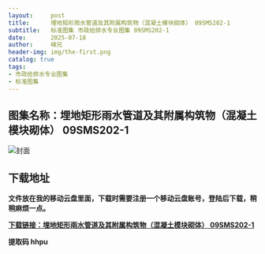 ```yaml
---
layout:     post
title:      埋地矩形雨水管道及其附属构筑物（混凝土模块砌体） 09SMS202-1
subtitle:   标准图集 市政给排水专业图集 09SMS202-1
date:       2025-07-18
author:     峰兄
header-img: img/the-first.png
catalog: true
tags:
- 市政给排水专业图集
- 标准图集
---
```

## 图集名称：埋地矩形雨水管道及其附属构筑物（混凝土模块砌体） 09SMS202-1
![封面](https://pic1.imgdb.cn/item/687a05dc58cb8da5c8c2c20c.jpg)


## 下载地址 
**文件放在我的移动云盘里面，下载时需要注册一个移动云盘账号，登陆后下载，稍稍麻烦一点。**  
  
[**下载链接：埋地矩形雨水管道及其附属构筑物（混凝土模块砌体） 09SMS202-1**](https://caiyun.139.com/w/i/2oxwE155PT6uc)


**提取码 hhpu**

